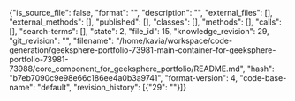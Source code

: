 {"is_source_file": false, "format": "", "description": "", "external_files": [], "external_methods": [], "published": [], "classes": [], "methods": [], "calls": [], "search-terms": [], "state": 2, "file_id": 15, "knowledge_revision": 29, "git_revision": "", "filename": "/home/kavia/workspace/code-generation/geeksphere-portfolio-73981-main-container-for-geeksphere-portfolio-73981-73988/core_component_for_geeksphere_portfolio/README.md", "hash": "b7eb7090c9e98e66c186ee4a0b3a9741", "format-version": 4, "code-base-name": "default", "revision_history": [{"29": ""}]}